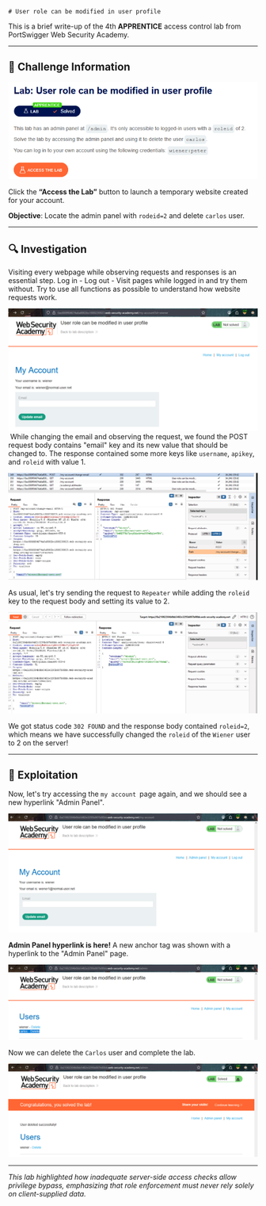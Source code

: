 	# User role can be modified in user profile
  
This is a brief write-up of the 4th **APPRENTICE** access control lab from PortSwigger Web Security Academy.

---
## 🧩 Challenge Information

![Challenge Screenshot](images/challenge-screenshot.png)

Click the **“Access the Lab”** button to launch a temporary website created for your account.

**Objective**: Locate the admin panel with `rodeid=2` and delete `carlos` user.

---
## 🔍 Investigation

Visiting every webpage while observing requests and responses is an essential step. Log in - Log out - Visit pages while logged in and try them without. Try to use all functions as possible to understand how website requests work.

![Observing My Account](images/observing-myaccount.png)
![]()
While changing the email and observing the request, we found the POST request body contains "email" key and its new value that should be changed to. 
The response contained some more keys like `username`, `apikey`, and `roleid` with value 1.

![Observing Email Request](images/observing-email-request.png)

As usual, let's try sending the request to `Repeater` while adding the `roleid` key to the request body and setting its value to 2. 

![Setting Repeater](images/observing-setting-roleid=2.png)

We got status code `302 FOUND` and the response body contained `roleid=2`, which means we have successfully changed the `roleid` of the `Wiener` user to 2 on the server!
 
---
## 🚨 Exploitation

Now, let's try accessing the `my account `page again, and we should see a new hyperlink "Admin Panel".

![Exploit My-Account](images/exploite-myaccount.png)

**Admin Panel hyperlink is here!** 
A new anchor tag was shown with a hyperlink to the "Admin Panel" page.

![Admin Page](images/exploite-admin.png)

Now we can delete the `Carlos` user and complete the lab.

![Exploited](images/exploited.png)

---
 *This lab highlighted how inadequate server-side access checks allow privilege bypass, emphasizing that role enforcement must never rely solely on client-supplied data.* 